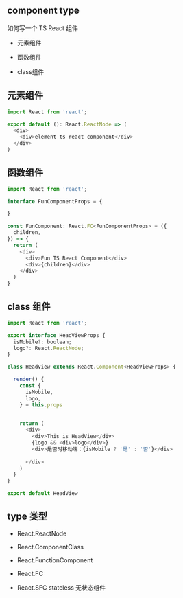 
## component type

如何写一个 TS React 组件

- 元素组件

- 函数组件

- class组件

## 元素组件

```js
import React from 'react';

export default (): React.ReactNode => (
  <div>
    <div>element ts react component</div>
  </div>
)
```

## 函数组件

```js
import React from 'react';

interface FunComponentProps = {

}

const FunComponent: React.FC<FunComponentProps> = ({
  children,
}) => {
  return (
    <div>
      <div>Fun TS React Component</div>
      <div>{children}</div>
    </div>
  )
}

```

## class 组件

```js
import React from 'react';

export interface HeadViewProps {
  isMobile?: boolean;
  logo?: React.ReactNode;
}

class HeadView extends React.Component<HeadViewProps> {

  render() {
    const {
      isMobile,
      logo,
    } = this.props
    

    return (
      <div>
        <div>This is HeadView</div>
        {logo && <div>logo</div>}
        <div>是否时移动端：{isMobile ? '是' : '否'}</div>
        
      </div>
    )
  }
}

export default HeadView
```


## type 类型

- React.ReactNode

- React.ComponentClass

- React.FunctionComponent

- React.FC<TestProps>

- React.SFC<TestProps> stateless 无状态组件
